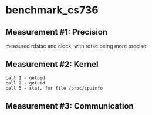 # benchmark_cs736

## Measurement #1: Precision
measured rdstsc and clock, with rdtsc being more precise
## Measurement #2: Kernel
```
call 1 - getpid
call 2 - getuid
call 3 - stat, for file /proc/cpuinfo
```
## Measurement #3: Communication
